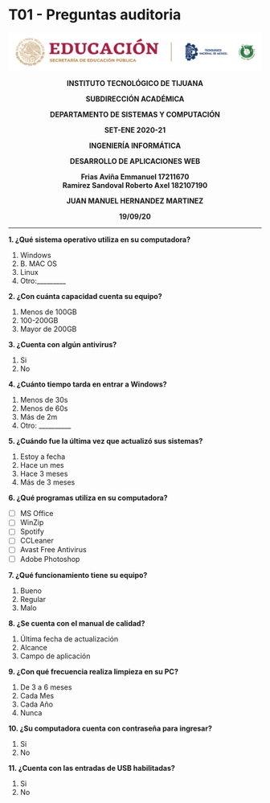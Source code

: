 # T01 - Preguntas auditoria

![Logo](../img/logo.png)

**<div align="center">INSTITUTO TECNOLÓGICO DE TIJUANA</div>**

**<div align="center">SUBDIRECCIÓN ACADÉMICA</div>**

**<div align="center">DEPARTAMENTO DE SISTEMAS Y COMPUTACIÓN</div>**

**<div align="center">SET-ENE 2020-21</div>**

**<div align="center">INGENIERÍA INFORMÁTICA</div>**

**<div align="center">DESARROLLO DE APLICACIONES WEB</div>**

**<div align="center">Frias Aviña Emmanuel 17211670</div>**
**<div align="center">Ramirez Sandoval Roberto Axel 182107190</div>**

**<div align="center">JUAN MANUEL HERNANDEZ MARTINEZ</div>**

**<div align="center">19/09/20</div>**

___

**1. ¿Qué sistema operativo utiliza en su computadora?**
1. Windows
2. B. MAC OS
3. Linux
4. Otro:_________

**2. ¿Con cuánta capacidad cuenta su equipo?**
1. Menos de 100GB
2. 100-200GB
3. Mayor de 200GB

**3. ¿Cuenta con algún antivirus?**
1. Si
2. No

**4. ¿Cuánto tiempo tarda en entrar a Windows?**
1. Menos de 30s
2. Menos de 60s	
3. Más de 2m
4. Otro: __________

**5. ¿Cuándo fue la última vez que actualizó sus sistemas?**
1. Estoy a fecha
2. Hace un mes
3. Hace 3 meses
4. Más de 3 meses

**6. ¿Qué programas utiliza en su computadora?**
- [ ] MS Office
- [ ] WinZip
- [ ] Spotify
- [ ] CCLeaner
- [ ] Avast Free Antivirus	
- [ ] Adobe Photoshop

**7. ¿Qué funcionamiento tiene su equipo?**
1. Bueno
2. Regular
3. Malo

**8. ¿Se cuenta con el manual de calidad?**
1. Última fecha de actualización
2. Alcance
3. Campo de aplicación
 
**9. ¿Con qué frecuencia realiza limpieza en su PC?**
1. De 3 a 6 meses
2. Cada Mes
3. Cada Año
4. Nunca

**10. ¿Su computadora cuenta con contraseña para ingresar?**
1. Si
2. No

**11. ¿Cuenta con las entradas de USB habilitadas?**
1. Si
2. No